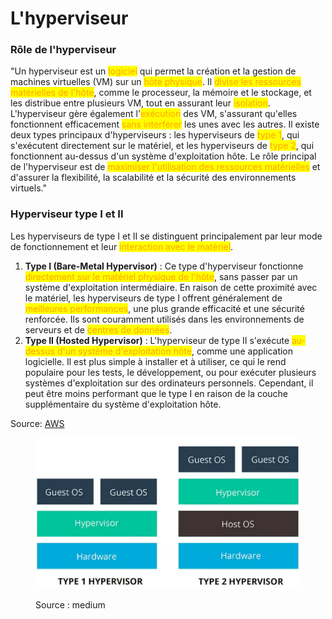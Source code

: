 # L'hyperviseur

### Rôle de l'hyperviseur

"Un hyperviseur est un <mark style="color:orange;">logiciel</mark> qui permet la création et la gestion de machines virtuelles (VM) sur un <mark style="color:orange;">hôte physique</mark>. Il <mark style="color:orange;">divise les ressources matérielles de l'hôte</mark>, comme le processeur, la mémoire et le stockage, et les distribue entre plusieurs VM, tout en assurant leur <mark style="color:orange;">isolation</mark>. L'hyperviseur gère également l'<mark style="color:orange;">exécution</mark> des VM, s'assurant qu'elles fonctionnent efficacement <mark style="color:orange;">sans interférer</mark> les unes avec les autres. Il existe deux types principaux d'hyperviseurs : les hyperviseurs de <mark style="color:orange;">type 1</mark>, qui s'exécutent directement sur le matériel, et les hyperviseurs de <mark style="color:orange;">type 2</mark>, qui fonctionnent au-dessus d'un système d'exploitation hôte. Le rôle principal de l'hyperviseur est de <mark style="color:orange;">maximiser l'utilisation des ressources matérielles</mark> et d'assurer la flexibilité, la scalabilité et la sécurité des environnements virtuels."

### Hyperviseur type I et II

Les hyperviseurs de type I et II se distinguent principalement par leur mode de fonctionnement et leur <mark style="color:orange;">interaction avec le matériel</mark>.

1. **Type I (Bare-Metal Hypervisor)** : Ce type d'hyperviseur fonctionne <mark style="color:orange;">directement sur le matériel physique de l'hôte</mark>, sans passer par un système d'exploitation intermédiaire. En raison de cette proximité avec le matériel, les hyperviseurs de type I offrent généralement de <mark style="color:orange;">meilleures performances</mark>, une plus grande efficacité et une sécurité renforcée. Ils sont couramment utilisés dans les environnements de serveurs et de <mark style="color:orange;">centres de données</mark>.
2. **Type II (Hosted Hypervisor)** : L'hyperviseur de type II s'exécute <mark style="color:orange;">au-dessus d'un système d'exploitation hôte</mark>, comme une application logicielle. Il est plus simple à installer et à utiliser, ce qui le rend populaire pour les tests, le développement, ou pour exécuter plusieurs systèmes d'exploitation sur des ordinateurs personnels. Cependant, il peut être moins performant que le type I en raison de la couche supplémentaire du système d'exploitation hôte.

Source: [AWS](https://aws.amazon.com/compare/the-difference-between-type-1-and-type-2-hypervisors/)

<figure><img src="../../.gitbook/assets/image (15).png" alt=""><figcaption><p>Source : medium</p></figcaption></figure>
